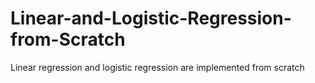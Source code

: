 # Linear-and-Logistic-Regression-from-Scratch
Linear regression and logistic regression are implemented from scratch
